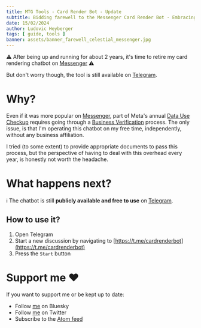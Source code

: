 ```yaml
---
title: MTG Tools - Card Render Bot - Update
subtitle: Bidding farewell to the Messenger Card Render Bot - Embracing the Telegram Experience
date: 15/02/2024
author: Ludovic Heyberger
tags: [ guide, tools ]
banner: assets/banner_farewell_celestial_messenger.jpg
---
```


⚠️ After being up and running for about 2 years, it's time to retire my card rendering chatbot on [Messenger][Messenger] ⚠️

But don't worry though, the tool is still available on [Telegram][Telegram].


# Why?

Even if it was more popular on [Messenger][Messenger], part of Meta's annual [Data Use Checkup][Data Use Checkup] requires going through a [Business Verification][Business Verification] process. The only issue, is that I'm operating this chatbot on my free time, independently, without any business affiliation.

I tried (to some extent) to provide appropriate documents to pass this process, but the perspective of having to deal with this overhead every year, is honestly not worth the headache.


# What happens next?

ℹ️  The chatbot is still **publicly available and free to use** on [Telegram][Telegram].


## How to use it?

1. Open Telegram
2. Start a new discussion by navigating to [https://t.me/cardrenderbot](https://t.me/cardrenderbot)
3. Press the `Start` button


# Support me ❤️

If you want to support me or be kept up to date:

- Follow [me](https://bsky.app/profile/lheyberger.bsky.social) on Bluesky
- Follow [me](https://twitter.com/lheybergermtg) on Twitter
- Subscribe to the [Atom feed](./feed.atom)


[Messenger]:https://m.me/108575720841085
[Telegram]:https://t.me/cardrenderbot
[Data Use Checkup]:https://developers.facebook.com/docs/development/maintaining-data-access/data-use-checkup
[Business Verification]:https://developers.facebook.com/docs/development/release/business-verification
